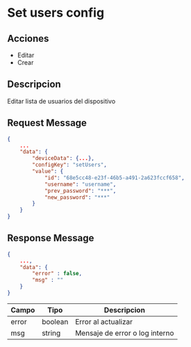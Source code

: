 # Set users config

## Acciones

- Editar 
- Crear

## Descripcion

Editar lista de usuarios del dispositivo

## Request Message

```json
{
    ...
    "data": {
        "deviceData": {...},
        "configKey": "setUsers",
        "value": {
            "id": "68e5cc48-e23f-46b5-a491-2a623fccf658",
            "username": "username",
            "prev_password": "***",
            "new_password": "***"
        } 
    }
}
```


## Response Message
```json
{
    ...,
    "data": {
        "error" : false,
        "msg" : ""
    }
}
```

| Campo | Tipo | Descripcion |
| --- | --- | --- |
| error | boolean | Error al actualizar |
| msg | string | Mensaje de error o log interno|
